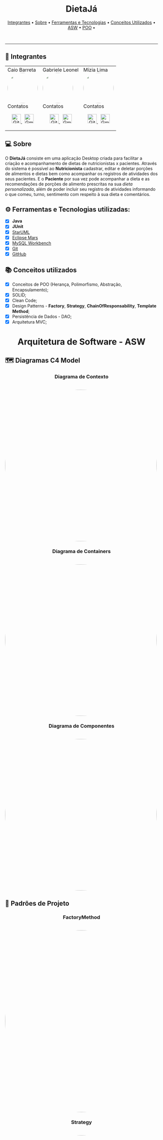 <h1 align="center">
    DietaJá
</h1>

<p align="center">
  <a href="#-integrantes">Integrantes</a> •
  <a href="#sobre">Sobre</a> •
  <a href="#ferramentas-e-tecnologias-utilizadas">Ferramentas e Tecnologias</a> •
  <a href="#-conceitos-utilizados">Conceitos Utilizados</a> •
  <a href="#----arquitetura-de-software---asw">ASW</a> •
  <a href="#----programação-orientada-a-objetos---poo">POO</a> •
</p>
<br>

---
## 👐 Integrantes
<table>
<tr>
    <td>  
        Caio Barreta
        <br/>
        <img src="https://avatars.githubusercontent.com/u/7398046?v=4" width="100px;" alt="" style="border-radius:50%"/>
        <br/>
        Contatos
        <p align="center">
            <a href="https://github.com/caiobarretta" target="_blank">
              <img src="https://image.flaticon.com/icons/png/512/25/25231.png" alt="GitHub-icon" width="30" height="30"/>
            </a>
              &nbsp;
            <a href="mailto:caio.barretta@aluno.ifsp.edu.br" target="_blank">
              <img src="https://image.flaticon.com/icons/png/512/281/281769.png" alt="Gmail-icon" width="30" height="30"/>
            </a>
         </p>
    </td>
    <td>
        Gabriele Leonel
        <br/>
        <img src="https://avatars.githubusercontent.com/u/42439114?v=4" width="100px;" alt="" style="border-radius:50%"/> 
        <br/>
        Contatos
        <p align="center">
            <a href="https://github.com/gabrieleleonel" target="_blank">
              <img src="https://image.flaticon.com/icons/png/512/25/25231.png" alt="GitHub-icon" width="30" height="30"/>
            </a>
            </a>
              &nbsp;
            <a href="mailto:gabriele.leonel@aluno.ifsp.edu.br" target="_blank">
              <img src="https://image.flaticon.com/icons/png/512/281/281769.png" alt="Gmail-icon" width="30" height="30"/>
            </a>
         </p>
    </td>
    <td>    
        Mízia Lima
        <br/>
        <img src="https://avatars.githubusercontent.com/u/42849855?s=400&u=f2dfc70f52e7c272e7865b3582e6cc09fea8f576&v=4" width="100px;" alt="" style="border-radius:50%"/> 
        <br/>
        Contatos
        <p align="center">
            <a href="https://github.com/miziaalmeida" target="_blank">
              <img src="https://image.flaticon.com/icons/png/512/25/25231.png" alt="GitHub-icon" width="30" height="30"/>
            </a>
              &nbsp;
            <a href="mailto:mizia.lima@aluno.ifsp.edu.br" target="_blank">
              <img src="https://image.flaticon.com/icons/png/512/281/281769.png" alt="Gmail-icon" width="30" height="30"/>
            </a>
         </p>
    </td>
</tr>
</table>

## 💻 Sobre
O **DietaJá** consiste em uma aplicação Desktop criada para facilitar a criação e acompanhamento de dietas de nutricionistas x pacientes. Através do sistema é possível ao **Nutricionista** cadastrar, editar e deletar porções de alimentos e dietas bem como acompanhar os registros de atividades dos seus pacientes. E o **Paciente** por sua vez pode acompanhar a dieta e as recomendações de porções de alimento prescritas na sua *dieta personalizada*, além de poder incluir seu registro de atividades informando o que comeu, turno, sentimento com respeito à sua dieta e comentários.

## ⚙️ Ferramentas e Tecnologias utilizadas:
- [x] **Java**
- [x] **JUnit**
- [x] [StarUML](https://staruml.io/)
- [x] [Eclipse Mars](https://www.eclipse.org/mars/)
- [x] [MySQL Workbench](https://www.mysql.com/downloads/)
- [x] [Git](https://git-scm.com/)
- [x] [GitHub](https://github.com/caiobarretta/DietaJa)

## 📚 Conceitos utilizados
- [x] Conceitos de POO (Herança, Polimorfismo, Abstração, Encapsulamento);
- [x] SOLID;
- [x] Clean Code;
- [x] Design Patterns - **Factory**, **Strategy**, **ChainOfResponsability**, **Template Method**;
- [x] Persistência de Dados - DAO; 
- [x] Arquitetura MVC;

<h1 align="center">
    Arquitetura de Software - ASW
</h1>

## 🗺️ Diagramas C4 Model
<h3 align="center">
    Diagrama de Contexto
</h3> 
    <br><img src="https://user-images.githubusercontent.com/42849855/143664070-d6b712d1-645e-467a-bcce-46909054c209.png" width="500px;" alt="" style="border-radius:50%"/>
<h3 align="center">
    Diagrama de Containers
</h3> 
  <br><img src="https://user-images.githubusercontent.com/42849855/143664082-80c68ecd-1499-4718-b367-84253607a46c.png" width="500px;" alt="" style="border-radius:50%"/>
<h3 align="center">
    Diagrama de Componentes
</h3>
  <br><img src="https://user-images.githubusercontent.com/42849855/143664105-593d66b7-11c4-48a7-949d-cebfca465c4a.png" width="500px;" alt="" style="border-radius:50%"/>

##  📐 Padrões de Projeto
<h3 align="center">
    FactoryMethod
</h3>
<br><img src="https://user-images.githubusercontent.com/42849855/143726854-5a2dc2fc-32d3-417b-9b9d-0d9fb4339174.png" width="600px;" alt="" style="border-radius:50%"/>

<h3 align="center">
    Strategy
</h3>
<br><img src="https://user-images.githubusercontent.com/42849855/143726872-6bca40f8-2c7a-4c0d-b5a2-69436974e473.png" width="900px;" alt="" style="border-radius:50%"/>

<h3 align="center">
    ChainOfResponsability
</h3>
<br><img src="https://user-images.githubusercontent.com/42849855/143726840-1034b4f2-b614-4658-b3bc-17295c5028c3.png" width="900px;" alt="" style="border-radius:50%"/>

<h3 align="center">
    TemplateMethod
</h3>
<br><img src="https://user-images.githubusercontent.com/42849855/143726889-bdcf41f4-e7eb-49af-8715-db36b2eff55b.png" width="600px;" alt="" style="border-radius:50%"/>

<h3 align="center">
    Diagrama de Código
</h3>
    <br><img src="https://user-images.githubusercontent.com/42849855/143663907-5eddff8c-fcf8-41fe-b63d-6ca77b807519.png" width="900px;" alt="" style="border-radius:50%"/>

<h1 align="center">
    Programação Orientada a Objetos - POO
</h1>

<h3 align="center">
    Diagrama de Casos de Uso
</h3>
<br><img src="https://user-images.githubusercontent.com/42849855/143663890-462bcf7a-eb47-4b37-a5f9-09889b04374a.png" width="500px;" alt="" style="border-radius:50%"/>

<h3 align="center">
    Entidades
</h3>
<br><img src="https://user-images.githubusercontent.com/7398046/143957266-ab87af23-9f0f-4d36-aec4-797a1540885f.png" width="800px;" alt="" style="border-radius:50%"/>

<h3 align="center">
    Camada de Aplicação
</h3>

<h3 align="center">
    Camada de Aplicação (Relação entre Classes sem Dependências)
</h3>
<br><img src="https://user-images.githubusercontent.com/42849855/143730937-249aa5a0-0d84-4acd-8e0e-df9eb661ed36.jpg" width="800px;" alt="" style="border-radius:50%"/>

<h3 align="center">
   Camada de Aplicação (Relação entre Classes Somente Dependências)
</h3>
<br><img src="https://user-images.githubusercontent.com/42849855/143730952-315075b2-b5ea-4ab9-8a97-0122092ba90b.jpg" width="800px;" alt="" style="border-radius:50%"/>

<h3 align="center">
    Camada de Aplicação (Completo)
</h3>
<br><img src="https://user-images.githubusercontent.com/42849855/143730923-902dc496-59d5-4a05-a4da-aa80051d6e0f.jpg" width="800px;" alt="" style="border-radius:50%"/>

<h3 align="center">
    Relação entre Camadas e suas Classes 
</h3>

<h3 align="center">
    Relação entre Camadas e suas Classes (Relação entre Classes sem Dependências)
</h3>
<br><img src="https://user-images.githubusercontent.com/42849855/143874275-362ef4cc-cd37-4f48-a761-7bd217e46b5f.jpg" width="900px;" alt="" style="border-radius:50%"/>

<h3 align="center">
    Dependências entre Camadas e Classes (Relação entre Classes Somente Dependências)
</h3>
<br><img src="https://user-images.githubusercontent.com/42849855/143874024-10c8a17c-ecf0-4155-9d8b-eb9aeb432ef0.jpg" width="800px;" alt="" style="border-radius:50%"/>

<h3 align="center">
    Dependências entre Camadas e Classes (Completo)
</h3>
<br><img src="https://user-images.githubusercontent.com/42849855/143874135-ec2cdb98-278f-4072-b4e2-9554fc1b8797.jpg" width="900px;" alt="" style="border-radius:50%"/>


<h3 align="center">
    IOC
</h3>
<br><img src="https://user-images.githubusercontent.com/7398046/143958461-f25f8df8-79f2-4f34-a8c9-d20b948a1266.png" width="900px;" alt="" style="border-radius:50%"/>

<h3 align="center">
    Diagrama Completo (Relacionamentos de Classe sem Dependências)
</h3>
<br><img src="https://user-images.githubusercontent.com/7398046/143959538-be85fe18-426d-4930-aab7-3edb8a2384e5.png" width="900px;" alt="" style="border-radius:50%"/>

<h3 align="center">
    Diagrama Completo (Relacionamentos de Classe somente Dependências)
</h3>
<br><img src="https://user-images.githubusercontent.com/7398046/143959668-44d500c4-c298-4ce6-80c3-5cc39ac54918.png" width="900px;" alt="" style="border-radius:50%"/>

<h3 align="center">
    Diagrama Completo (Relacionamentos de Classe somente Dependências)
</h3>

<br><img src="https://user-images.githubusercontent.com/7398046/143960037-8f303786-9a87-4d98-a98a-19a28e22b5c7.png" width="900px;" alt="" style="border-radius:50%"/>

<br>

---

Universidade - [Instituto Federal de Educação, Ciência e Tecnologia de São Paulo - IFSP Câmpus Campinas](https://portal.cmp.ifsp.edu.br/)
